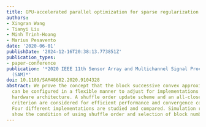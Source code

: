 ```yaml
---
title: GPU-accelerated parallel optimization for sparse regularization
authors:
- Xingran Wang
- Tianyi Liu
- Minh Trinh-Hoang
- Marius Pesavento
date: '2020-06-01'
publishDate: '2024-12-16T20:38:13.773851Z'
publication_types:
- paper-conference
publication: '*2020 IEEE 11th Sensor Array and Multichannel Signal Processing Workshop
  (SAM)*'
doi: 10.1109/SAM48682.2020.9104328
abstract: We prove the concept that the block successive convex approximation algorithm
  can be configured in a flexible manner to adjust for implementations on modern parallel
  hardware architecture. A shuffle order update scheme and an all-close termination
  criterion are considered for efficient performance and convergence comparisons.
  Four different implementations are studied and compared. Simulation results on hardware
  show the condition of using shuffle order and selection of block numbers and implementations.
---
```


